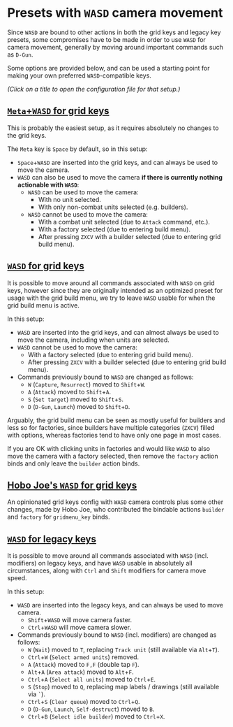 # Presets with `WASD` camera movement

Since `WASD` are bound to other actions in both the grid keys and legacy key presets, some compromises have to be made in order to use `WASD` for camera movement, generally by moving around important commands such as `D-Gun`.

Some options are provided below, and can be used a starting point for making your own preferred `WASD`-compatible keys.

_(Click on a title to open the configuration file for that setup.)_

## [`Meta`+`WASD` for grid keys](./grid_meta_wasd.txt)

This is probably the easiest setup, as it requires absolutely no changes to the grid keys.

The `Meta` key is `Space` by default, so in this setup:

- `Space`+`WASD` are inserted into the grid keys, and can always be used to move the camera.
- `WASD` can also be used to move the camera **if there is currently nothing actionable with `WASD`**:
  - `WASD` can be used to move the camera:
    - With no unit selected.
    - With only non-combat units selected (e.g. builders).
  - `WASD` cannot be used to move the camera:
    - With a combat unit selected (due to `Attack` command, etc.).
    - With a factory selected (due to entering build menu).
    - After pressing `ZXCV` with a builder selected (due to entering grid build menu).

## [`WASD` for grid keys](grid_wasd.txt)

It is possible to move around all commands associated with `WASD` on grid keys, however since they are originally intended as an optimized preset for usage with the grid build menu, we try to leave `WASD` usable for when the grid build menu is active.

In this setup:

- `WASD` are inserted into the grid keys, and can almost always be used to move the camera, including when units are selected.
- `WASD` cannot be used to move the camera:
  - With a factory selected (due to entering grid build menu).
  - After pressing `ZXCV` with a builder selected (due to entering grid build menu).
- Commands previously bound to `WASD` are changed as follows:
  - `W` (`Capture`, `Resurrect`) moved to `Shift`+`W`.
  - `A` (`Attack`) moved to `Shift`+`A`.
  - `S` (`Set target`) moved to `Shift`+`S`.
  - `D` (`D-Gun`, `Launch`) moved to `Shift`+`D`.

Arguably, the grid build menu can be seen as mostly useful for builders and less so for factories, since builders have multiple categories (`ZXCV`) filled with options, whereas factories tend to have only one page in most cases.

If you are OK with clicking units in factories and would like `WASD` to also move the camera with a factory selected, then remove the `factory` action binds and only leave the `builder` action binds.

## [Hobo Joe's `WASD` for grid keys](./grid_hobo_joe.txt)

An opinionated grid keys config with `WASD` camera controls plus some other changes, made by Hobo Joe, who contributed the bindable actions `builder` and `factory` for `gridmenu_key` binds.

## [`WASD` for legacy keys](./legacy_wasd.txt)

It is possible to move around all commands associated with `WASD` (incl. modifiers) on legacy keys, and have `WASD` usable in absolutely all circumstances, along with `Ctrl` and `Shift` modifiers for camera move speed.

In this setup:

- `WASD` are inserted into the legacy keys, and can always be used to move camera.
  - `Shift`+`WASD` will move camera faster.
  - `Ctrl`+`WASD` will move camera slower.
- Commands previously bound to `WASD` (incl. modifiers) are changed as follows:
  - `W` (`Wait`) moved to `T`, replacing `Track unit` (still available via `Alt`+`T`).
  - `Ctrl`+`W` (`Select armed units`) removed.
  - `A` (`Attack`) moved to `F,F` (double tap `F`).
  - `Alt`+`A` (`Area attack`) moved to `Alt`+`F`.
  - `Ctrl`+`A` (`Select all units`) moved to `Ctrl`+`E`.
  - `S` (`Stop`) moved to `Q`, replacing map labels / drawings (still available via `` ` ``).
  - `Ctrl`+`S` (`Clear queue`) moved to `Ctrl`+`Q`.
  - `D` (`D-Gun`, `Launch`, `Self-destruct`) moved to `B`.
  - `Ctrl`+`B` (`Select idle builder`) moved to `Ctrl`+`X`.
